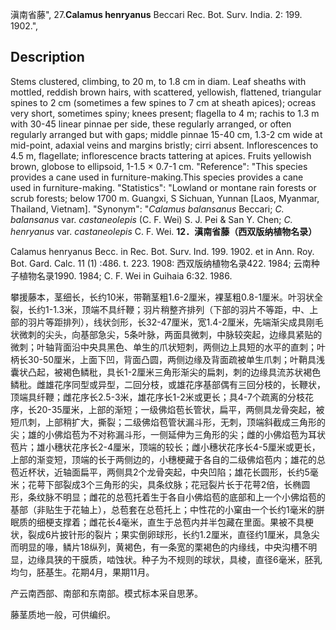 滇南省藤",
27.**Calamus henryanus** Beccari Rec. Bot. Surv. India. 2: 199. 1902.",

## Description
Stems clustered, climbing, to 20 m, to 1.8 cm in diam. Leaf sheaths with mottled, reddish brown hairs, with scattered, yellowish, flattened, triangular spines to 2 cm (sometimes a few spines to 7 cm at sheath apices); ocreas very short, sometimes spiny; knees present; flagella to 4 m; rachis to 1.3 m with 30-45 linear pinnae per side, these regularly arranged, or often regularly arranged but with gaps; middle pinnae 15-40 cm, 1.3-2 cm wide at mid-point, adaxial veins and margins bristly; cirri absent. Inflorescences to 4.5 m, flagellate; inflorescence bracts tattering at apices. Fruits yellowish brown, globose to ellipsoid, 1-1.5 × 0.7-1 cm.
  "Reference": "This species provides a cane used in furniture-making.This species provides a cane used in furniture-making.
  "Statistics": "Lowland or montane rain forests or scrub forests; below 1700 m. Guangxi, S Sichuan, Yunnan [Laos, Myanmar, Thailand, Vietnam].
  "Synonym": "*Calamus balansanus* Beccari; *C. balansanus* var. *castaneolepis* (C. F. Wei) S. J. Pei &amp; San Y. Chen; *C. henryanus* var. *castaneolepis* C. F. Wei.
**12．滇南省藤（西双版纳植物名录）**

Calamus henryanus Becc. in Rec. Bot. Surv. Ind. 199. 1902. et in Ann. Roy. Bot. Gard. Calc. 11 (1) :486. t. 223. 1908: 西双版纳植物名录422. 1984; 云南种子植物名录1990. 1984; C. F. Wei in Guihaia 6:32. 1986.

攀援藤本，茎细长，长约10米，带鞘茎粗1.6-2厘米，裸茎粗0.8-1厘米。叶羽状全裂，长约1-1.3米，顶端不具纤鞭；羽片稍整齐排列（下部的羽片不等距，中、上部的羽片等距排列），线状剑形，长32-47厘米，宽1.4-2厘米，先端渐尖成具刚毛状微刺的尖头，向基部急尖，5条叶脉，两面具微刺，中脉较突起，边缘具紧贴的微刺；叶轴背面沿中央具黑色、单生的爪状短刺，两侧边上具短的水平的直刺；叶柄长30-50厘米，上面下凹，背面凸圆，两侧边缘及背面疏被单生爪刺；叶鞘具浅囊状凸起，被褐色鳞秕，具长1-2厘米三角形渐尖的扁刺，刺的边缘具流苏状褐色鳞秕。雌雄花序同型或异型，二回分枝，或雄花序基部偶有三回分枝的，长鞭状，顶端具纤鞭；雌花序长2.5-3米，雄花序长1-2米或更长；具4-7个疏离的分枝花序，长20-35厘米，上部的渐短；一级佛焰苞长管状，扁平，两侧具龙骨突起，被短爪刺，上部稍扩大，撕裂；二级佛焰苞管状漏斗形，无刺，顶端斜截成三角形的尖；雄的小佛焰苞为不对称漏斗形，一侧延伸为三角形的尖；雌的小佛焰苞为耳状苞片；雄小穗状花序长2-4厘米，顶端的较长；雌小穗状花序长4-5厘米或更长，上部的渐变短，顶端的长于两侧边的，小穗梗藏于各自的二级佛焰苞内；雄花的总苞近杯状，近轴面扁平，两侧具2个龙骨突起，中央凹陷；雄花长圆形，长约5毫米；花萼下部裂成3个三角形的尖，具条纹脉；花冠裂片长于花萼2倍，长椭圆形，条纹脉不明显；雌花的总苞托着生于各自小佛焰苞的底部和上一个小佛焰苞的基部（非贴生于花轴上），总苞套在总苞托上；中性花的小窠由一个长约1毫米的胼眠质的细梗支撑着；雌花长4毫米，直生于总苞内并半包藏在里面。果被不具梗状，裂成6片披针形的裂片；果实倒卵球形，长约1.2厘米，直径约1厘米，具急尖而明显的喙，鳞片18纵列，黄褐色，有一条宽的栗褐色的内缘线，中央沟槽不明显，边缘具狭的干膜质，啮蚀状。种子为不规则的球状，具棱，直径6毫米，胚乳均匀，胚基生。花期4月，果期11月。

产云南西部、南部和东南部。模式标本采自思茅。

藤茎质地一般，可供编织。
